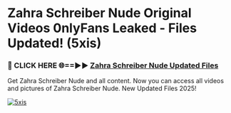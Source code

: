 # Zahra Schreiber Nude Original Videos 0nlyFans Leaked - Files Updated! (5xis)

<h3>🔴 CLICK HERE 🌐==►► <a href="https://tinyurl.com/4mcuefdz" rel="nofollow">Zahra Schreiber Nude Updated Files</a></h3>

Get Zahra Schreiber Nude and all content. Now you can access all videos and pictures of Zahra Schreiber Nude. New Updated Files 2025!

[![5xis](https://i.imgur.com/StAQSOY.gif)](https://tinyurl.com/4mcuefdz)

